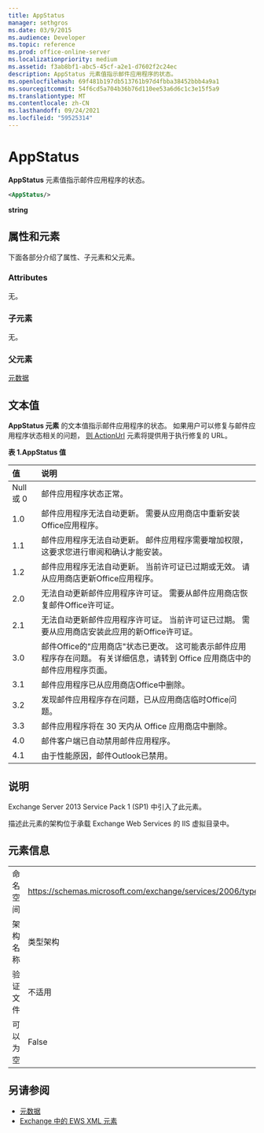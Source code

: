```yaml
---
title: AppStatus
manager: sethgros
ms.date: 03/9/2015
ms.audience: Developer
ms.topic: reference
ms.prod: office-online-server
ms.localizationpriority: medium
ms.assetid: f3ab8bf1-abc5-45cf-a2e1-d7602f2c24ec
description: AppStatus 元素值指示邮件应用程序的状态。
ms.openlocfilehash: 69f481b197db513761b97d4fbba38452bbb4a9a1
ms.sourcegitcommit: 54f6cd5a704b36b76d110ee53a6d6c1c3e15f5a9
ms.translationtype: MT
ms.contentlocale: zh-CN
ms.lasthandoff: 09/24/2021
ms.locfileid: "59525314"
---
```

# <a name="appstatus"></a>AppStatus

**AppStatus** 元素值指示邮件应用程序的状态。 
  
```XML
<AppStatus/>
```

 **string**
## <a name="attributes-and-elements"></a>属性和元素

下面各部分介绍了属性、子元素和父元素。
  
### <a name="attributes"></a>Attributes

无。
  
### <a name="child-elements"></a>子元素

无。
  
### <a name="parent-elements"></a>父元素

[元数据](metadata-ex15websvcsotherref.md)
  
## <a name="text-value"></a>文本值

**AppStatus 元素** 的文本值指示邮件应用程序的状态。 如果用户可以修复与邮件应用程序状态相关的问题， [则 ActionUrl](actionurl.md) 元素将提供用于执行修复的 URL。 
  
**表 1.AppStatus 值**

|**值**|**说明**|
|:-----|:-----|
|Null 或 0  <br/> |邮件应用程序状态正常。  <br/> |
|1.0  <br/> |邮件应用程序无法自动更新。 需要从应用商店中重新安装Office应用程序。  <br/> |
|1.1  <br/> |邮件应用程序无法自动更新。 邮件应用程序需要增加权限，这要求您进行审阅和确认才能安装。  <br/> |
|1.2  <br/> |邮件应用程序无法自动更新。 当前许可证已过期或无效。 请从应用商店更新Office应用程序。  <br/> |
|2.0  <br/> |无法自动更新邮件应用程序许可证。 需要从邮件应用商店恢复邮件Office许可证。  <br/> |
|2.1  <br/> |无法自动更新邮件应用程序许可证。 当前许可证已过期。 需要从应用商店安装此应用的新Office许可证。  <br/> |
|3.0  <br/> |邮件Office的"应用商店"状态已更改。 这可能表示邮件应用程序存在问题。 有关详细信息，请转到 Office 应用商店中的邮件应用程序页面。  <br/> |
|3.1  <br/> |邮件应用程序已从应用商店Office中删除。  <br/> |
|3.2  <br/> |发现邮件应用程序存在问题，已从应用商店临时Office问题。  <br/> |
|3.3  <br/> |邮件应用程序将在 30 天内从 Office 应用商店中删除。  <br/> |
|4.0  <br/> |邮件客户端已自动禁用邮件应用程序。  <br/> |
|4.1  <br/> |由于性能原因，邮件Outlook已禁用。  <br/> |
   
## <a name="remarks"></a>说明

Exchange Server 2013 Service Pack 1 (SP1) 中引入了此元素。
  
描述此元素的架构位于承载 Exchange Web Services 的 IIS 虚拟目录中。
  
## <a name="element-information"></a>元素信息

|||
|:-----|:-----|
|命名空间  <br/> | https://schemas.microsoft.com/exchange/services/2006/types  <br/> |
|架构名称  <br/> |类型架构  <br/> |
|验证文件  <br/> |不适用  <br/> |
|可以为空  <br/> |False  <br/> |
   
## <a name="see-also"></a>另请参阅

- [元数据](metadata-ex15websvcsotherref.md)
- [Exchange 中的 EWS XML 元素](ews-xml-elements-in-exchange.md)

